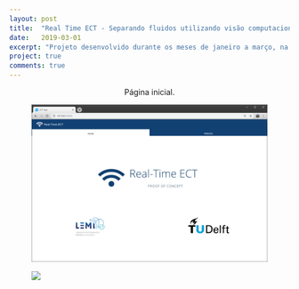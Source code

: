```yaml
---
layout: post
title:  "Real Time ECT - Separando fluidos utilizando visão computacional e sensores tomográficos."
date:   2019-03-01
excerpt: "Projeto desenvolvido durante os meses de janeiro a março, na Universidade Tecnológica de Delft, Países Baixos."
project: true
comments: true
---
```


 
    
<center>Página inicial.</center>

<figure>
	<a href="/assets/img/ect_homepage.PNG"><img src="/assets/img/ect_homepage.PNG"></a>
</figure>

<figure>
	<a href="/assets/img/ect_gif.gif"><img src="/assets/img/ect_gif.gif"></a>
</figure>
